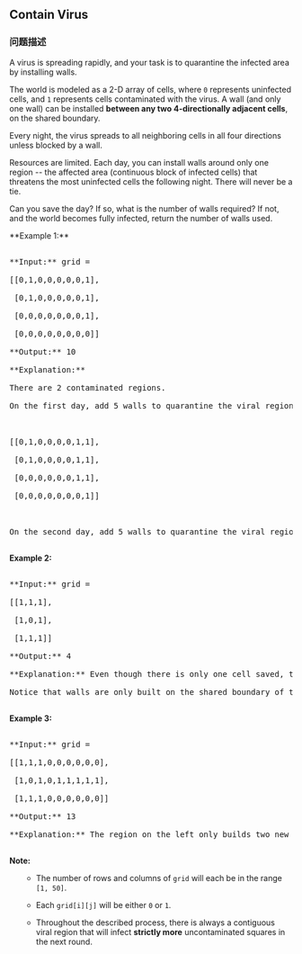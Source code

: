 ## Contain Virus  
### 问题描述

A virus is spreading rapidly, and your task is to quarantine the infected area by installing walls.



The world is modeled as a 2-D array of cells, where `0` represents uninfected cells, and `1` represents cells contaminated with the virus.  A wall (and only one wall) can be installed **between any two 4-directionally adjacent cells**, on the shared boundary.



Every night, the virus spreads to all neighboring cells in all four directions unless blocked by a wall.
Resources are limited. Each day, you can install walls around only one region -- the affected area (continuous block of infected cells) that threatens the most uninfected cells the following night. There will never be a tie.



Can you save the day? If so, what is the number of walls required? If not, and the world becomes fully infected, return the number of walls used.




<p>**Example 1:**<br />
<pre>
**Input:** grid = 
[[0,1,0,0,0,0,0,1],
 [0,1,0,0,0,0,0,1],
 [0,0,0,0,0,0,0,1],
 [0,0,0,0,0,0,0,0]]
**Output:** 10
**Explanation:**
There are 2 contaminated regions.
On the first day, add 5 walls to quarantine the viral region on the left. The board after the virus spreads is:

[[0,1,0,0,0,0,1,1],
 [0,1,0,0,0,0,1,1],
 [0,0,0,0,0,0,1,1],
 [0,0,0,0,0,0,0,1]]

On the second day, add 5 walls to quarantine the viral region on the right. The virus is fully contained.
</pre>


**Example 2:**<br />
<pre>
**Input:** grid = 
[[1,1,1],
 [1,0,1],
 [1,1,1]]
**Output:** 4
**Explanation:** Even though there is only one cell saved, there are 4 walls built.
Notice that walls are only built on the shared boundary of two different cells.
</pre>


**Example 3:**<br />
<pre>
**Input:** grid = 
[[1,1,1,0,0,0,0,0,0],
 [1,0,1,0,1,1,1,1,1],
 [1,1,1,0,0,0,0,0,0]]
**Output:** 13
**Explanation:** The region on the left only builds two new walls.
</pre>


**Note:**<br>
<ol>
- The number of rows and columns of `grid` will each be in the range `[1, 50]`.
- Each `grid[i][j]` will be either `0` or `1`.
- Throughout the described process, there is always a contiguous viral region that will infect **strictly more** uncontaminated squares in the next round.
</ol>

